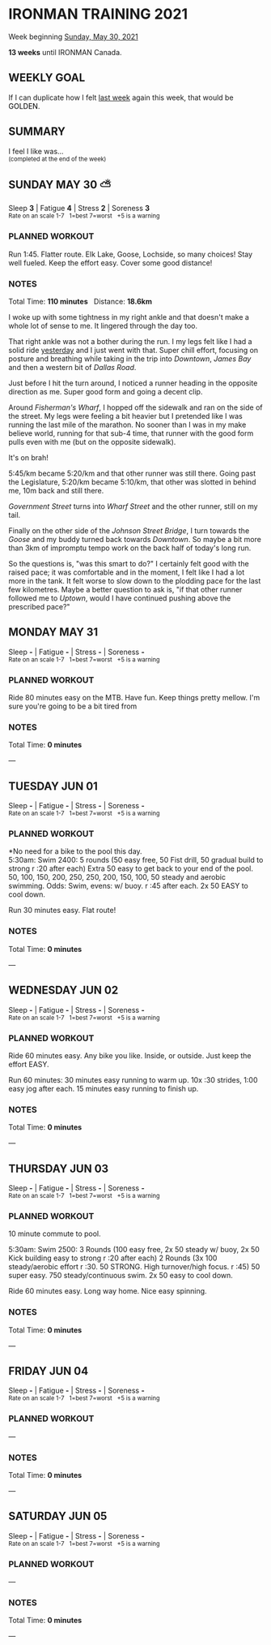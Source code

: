 # IRONMAN TRAINING 2021
Week beginning [Sunday, May 30, 2021](javascript:flick('sun');)

**13 weeks** until IRONMAN Canada.

## WEEKLY GOAL
If I can duplicate how I felt [last week](ironman2021-14weeksout) again this week, that would be <span class="agencyvc" style="color:black;">GOLDEN</span>.

## SUMMARY
I feel I like was...  
<sup>(completed at the end of the week)</sup>
<!--OVERTRAINING|ON THE EDGE|STAYING CONSISTENT|LAGGING A BIT-->


<!---->
## SUNDAY MAY 30 ⛅️
Sleep **3** | Fatigue **4** | Stress **2** | Soreness **3**  
<sup>Rate on an scale 1-7 &nbsp; 1=best 7=worst &nbsp; +5 is a warning</sup>

### PLANNED WORKOUT
Run 1:45. Flatter route. Elk Lake, Goose, Lochside, so many choices! 
Stay well fueled. Keep the effort easy. Cover some good distance!

### NOTES
Total Time: **110 minutes** &nbsp; Distance: **18.6km**

I woke up with some tightness in my right ankle and that doesn't make a whole lot of sense to me.  It lingered through the day too.

That right ankle was not a bother during the run.  I my legs felt like I had a solid ride [yesterday](ironman2021-14weeksout?sat)  and I just went with that.  Super chill effort, focusing on posture and breathing while taking in the trip into _Downtown_, _James Bay_ and then a western bit of _Dallas Road_.

Just before I hit the turn around, I noticed a runner heading in the opposite direction as me.  Super good form and going a decent clip.

Around _Fisherman's Wharf_, I hopped off the sidewalk and ran on the side of the street.  My legs were feeling a bit heavier but I pretended like I was running the last mile of the marathon.  No sooner than I was in my make believe world, running for that sub-4 time, that runner with the good form pulls even with me (but on the opposite sidewalk).

It's on brah!

5:45/km became 5:20/km and that other runner was still there.  Going past the Legislature, 5:20/km became 5:10/km, that other was slotted in behind me, 10m back and still there.

_Government Street_ turns into _Wharf Street_ and the other runner, still on my tail.

Finally on the other side of the _Johnson Street Bridge_, I turn towards the _Goose_ and my buddy turned back towards _Downtown_.  So maybe a bit more than 3km of impromptu tempo work on the back half of today's long run.

So the questions is, "was this smart to do?"   I certainly felt good with the raised pace; it was comfortable and in the moment, I felt like I had a lot more in the tank.  It felt worse to slow down to the plodding pace for the last few kilometres.  Maybe a better question to ask is, "if that other runner followed me to _Uptown_, would I have continued pushing above the prescribed pace?"


<!---->
## MONDAY MAY 31
Sleep **-** | Fatigue **-** | Stress **-** | Soreness **-**  
<sup>Rate on an scale 1-7 &nbsp; 1=best 7=worst &nbsp; +5 is a warning</sup>

### PLANNED WORKOUT
Ride 80 minutes easy on the MTB. Have fun. Keep things pretty mellow. I'm sure you're going to be a bit tired from

### NOTES
Total Time: **0 minutes**

&mdash; 


<!---->
## TUESDAY JUN 01
Sleep **-** | Fatigue **-** | Stress **-** | Soreness **-**  
<sup>Rate on an scale 1-7 &nbsp; 1=best 7=worst &nbsp; +5 is a warning</sup>

### PLANNED WORKOUT
*No need for a bike to the pool this day.   
5:30am: Swim 2400: 
5 rounds (50 easy free, 50 Fist drill, 50 gradual build to strong r :20 after each) Extra 50 easy to get back to your end of the pool. 
50, 100, 150, 200, 250, 250, 200, 150, 100, 50 steady and aerobic swimming. Odds: Swim, evens: w/ buoy. r :45 after each. 
2x 50 EASY to cool down.

Run 30 minutes easy. Flat route!

### NOTES
Total Time: **0 minutes**

&mdash; 


<!---->
## WEDNESDAY JUN 02
Sleep **-** | Fatigue **-** | Stress **-** | Soreness **-**  
<sup>Rate on an scale 1-7 &nbsp; 1=best 7=worst &nbsp; +5 is a warning</sup>

### PLANNED WORKOUT
Ride 60 minutes easy. Any bike you like. Inside, or outside. Just keep the effort EASY. 

Run 60 minutes: 30 minutes easy running to warm up. 10x :30 strides, 1:00 easy jog after each. 15 minutes easy running to finish up.

### NOTES
Total Time: **0 minutes**

&mdash; 


<!---->
## THURSDAY JUN 03
Sleep **-** | Fatigue **-** | Stress **-** | Soreness **-**  
<sup>Rate on an scale 1-7 &nbsp; 1=best 7=worst &nbsp; +5 is a warning</sup>

### PLANNED WORKOUT
10 minute commute to pool.

5:30am: Swim 2500: 
3 Rounds (100 easy free, 2x 50 steady w/ buoy, 2x 50 Kick building easy to strong r :20 after each)
2 Rounds (3x 100 steady/aerobic effort r :30. 50 STRONG. High turnover/high focus. r :45)
50 super easy. 
750 steady/continuous swim. 
2x 50 easy to cool down.

Ride 60 minutes easy. Long way home. Nice easy spinning. 

### NOTES
Total Time: **0 minutes**

&mdash; 


<!---->
## FRIDAY JUN 04
Sleep **-** | Fatigue **-** | Stress **-** | Soreness **-**  
<sup>Rate on an scale 1-7 &nbsp; 1=best 7=worst &nbsp; +5 is a warning</sup>

### PLANNED WORKOUT
&mdash; 

### NOTES
Total Time: **0 minutes**

&mdash; 


<!---->
## SATURDAY JUN 05
Sleep **-** | Fatigue **-** | Stress **-** | Soreness **-**  
<sup>Rate on an scale 1-7 &nbsp; 1=best 7=worst &nbsp; +5 is a warning</sup>

### PLANNED WORKOUT
&mdash; 

### NOTES
Total Time: **0 minutes**

&mdash; 


<!---->